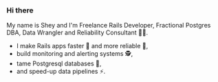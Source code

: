 ### Hi there

My name is Shey and I'm Freelance Rails Developer, Fractional Postgres DBA, Data Wrangler and Reliability Consultant 👨‍💻.
* I make Rails apps faster 🚀 and more reliable 💪,
* build monitoring and alerting systems 🕵️,
* tame Postgresql databases 🐘,
* and speed-up data pipelines ⚡️.
